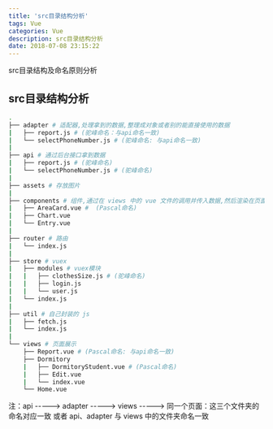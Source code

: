 ```yaml
---
title: 'src目录结构分析'
tags: Vue
categories: Vue
description: src目录结构分析
date: 2018-07-08 23:15:22
---
```


src目录结构及命名原则分析

<!-- more -->
<!-- markdownlint-disable MD002 MD041-->

## src目录结构分析

```bash
.
├── adapter # 适配器,处理拿到的数据,整理成对象或者别的能直接使用的数据
|   ├── report.js # (驼峰命名：与api命名一致)
|   └── selectPhoneNumber.js # (驼峰命名: 与api命名一致)
|
├── api # 通过后台接口拿到数据
|   ├── report.js # (驼峰命名)
|   └── selectPhoneNumber.js # (驼峰命名)
|
├── assets # 存放图片
|
├── components # 组件,通过在 views 中的 vue 文件的调用并传入数据,然后渲染在页面中,复用性强
|   ├── AreaCard.vue #  (Pascal命名)
|   ├── Chart.vue
|   └── Entry.vue
|
├── router # 路由
|   └── index.js
|
├── store # vuex
|   ├── modules # vuex模块
|   |   ├── clothesSize.js # (驼峰命名)
|   |   ├── login.js
|   |   └── user.js
|   └── index.js
|
├── util # 自己封装的 js
|   ├── fetch.js
|   └── index.js
|
└── views # 页面展示
    ├── Report.vue # (Pascal命名: 与api命名一致)
    ├── Dormitory
    |   ├── DormitoryStudent.vue # (Pascal命名)
    |   ├── Edit.vue
    |   └── index.vue
    └── Home.vue
```

注：api -----> adapter -----> views -----> 同一个页面：这三个文件夹的命名对应一致 或者 api、adapter 与 views 中的文件夹命名一致
